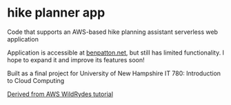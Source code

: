 # hike planner app

Code that supports an AWS-based hike planning assistant serverless web application

Application is accessible at [benpatton.net](https://benpatton.net), but still has limited functionality. I hope to expand it and improve its features soon!

Built as a final project for University of New Hampshire IT 780: Introduction to Cloud Computing

[Derived from AWS WildRydes tutorial](https://aws.amazon.com/getting-started/projects/build-serverless-web-app-lambda-apigateway-s3-dynamodb-cognito/)
